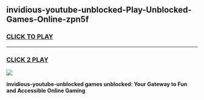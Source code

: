 
## invidious-youtube-unblocked-Play-Unblocked-Games-Online-zpn5f
<h3>
<a href="https://premium76.site?title=invidious-youtube-unblocked&ref=25A">CLICK TO PLAY</a></h3>
<hr>

<h3>
<a href="https://premium76.site?title=invidious-youtube-unblocked&ref=25A">CLICK 2 PLAY</a>
  
</h3>

<a href="https://premium76.site?title=invidious-youtube-unblocked&ref=25A"><img src="https://clearcache.store/games.png"></a>


**invidious-youtube-unblocked games unblocked: Your Gateway to Fun and Accessible Online Gaming**
